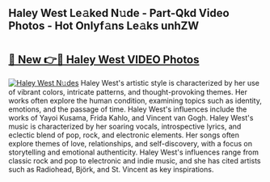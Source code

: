 ## Haley West Le𝚊ked N𝚞de - Part-Qkd Video Photos - Hot Onlyf𝚊ns Le𝚊ks unhZW

# <h2><a href="http://ab87117.deff.icu/?id=Haley+West">🔗 New 👉🔴 Haley West VIDEO Photos</a></h2>

[![Haley West N𝚞des](https://i.imgur.com/rIISA9y.gif)](http://ab87117.deff.icu/?id=Haley+West)
Haley West's artistic style is characterized by her use of vibrant colors, intricate patterns, and thought-provoking themes. Her works often explore the human condition, examining topics such as identity, emotions, and the passage of time. Haley West's influences include the works of Yayoi Kusama, Frida Kahlo, and Vincent van Gogh. Haley West's music is characterized by her soaring vocals, introspective lyrics, and eclectic blend of pop, rock, and electronic elements. Her songs often explore themes of love, relationships, and self-discovery, with a focus on storytelling and emotional authenticity. Haley West's influences range from classic rock and pop to electronic and indie music, and she has cited artists such as Radiohead, Björk, and St. Vincent as key inspirations.
